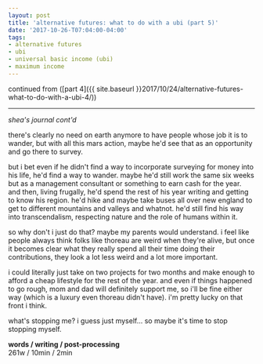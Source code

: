 ```yaml
---
layout: post
title: 'alternative futures: what to do with a ubi (part 5)'
date: '2017-10-26-T07:04:00-04:00'
tags:
- alternative futures
- ubi
- universal basic income (ubi)
- maximum income
--- 
```


continued from ([part 4]({{ site.baseurl }}2017/10/24/alternative-futures-what-to-do-with-a-ubi-4/))

---

*shea's journal cont'd*

there's clearly no need on earth anymore to have people whose job it is to wander, but with all this mars action, maybe he'd see that as an opportunity and go there to survey. 

but i bet even if he didn't find a way to incorporate surveying for money into his life, he'd find a way to wander. maybe he'd still work the same six weeks but as a management consultant or something to earn cash for the year. and then, living frugally, he'd spend the rest of his year writing and getting to know his region. he'd hike and maybe take buses all over new england to get to different mountains and valleys and whatnot. he'd still find his way into transcendalism, respecting nature and the role of humans within it. 

so why don't i just do that? maybe my parents would understand. i feel like people always think folks like thoreau are weird when they're alive, but once it becomes clear what they really spend all their time doing their contributions, they look a lot less weird and a lot more important. 

i could literally just take on two projects for two months and make enough to afford a cheap lifestyle for the rest of the year. and even if things happened to go rough, mom and dad will definitely support me, so i'll be fine either way (which is a luxury even thoreau didn't have). i'm pretty lucky on that front i think.

what's stopping me? i guess just myself... so maybe it's time to stop stopping myself. 

**words / writing / post-processing**  
261w / 10min / 2min